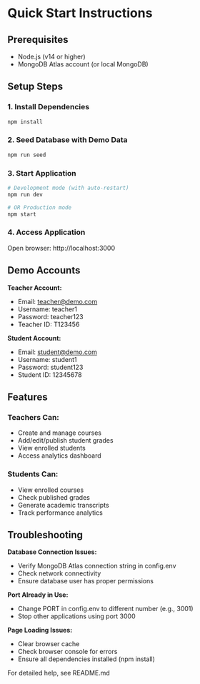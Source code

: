 # Quick Start Instructions

## Prerequisites
- Node.js (v14 or higher)
- MongoDB Atlas account (or local MongoDB)

## Setup Steps

### 1. Install Dependencies
```bash
npm install
```

### 2. Seed Database with Demo Data
```bash
npm run seed
```

### 3. Start Application
```bash
# Development mode (with auto-restart)
npm run dev

# OR Production mode
npm start
```

### 4. Access Application
Open browser: http://localhost:3000

## Demo Accounts

**Teacher Account:**
- Email: teacher@demo.com
- Username: teacher1  
- Password: teacher123
- Teacher ID: T123456

**Student Account:**
- Email: student@demo.com
- Username: student1
- Password: student123
- Student ID: 12345678

## Features

### Teachers Can:
- Create and manage courses
- Add/edit/publish student grades
- View enrolled students
- Access analytics dashboard

### Students Can:
- View enrolled courses
- Check published grades
- Generate academic transcripts
- Track performance analytics

## Troubleshooting

**Database Connection Issues:**
- Verify MongoDB Atlas connection string in config.env
- Check network connectivity
- Ensure database user has proper permissions

**Port Already in Use:**
- Change PORT in config.env to different number (e.g., 3001)
- Stop other applications using port 3000

**Page Loading Issues:**
- Clear browser cache
- Check browser console for errors
- Ensure all dependencies installed (npm install)

For detailed help, see README.md
